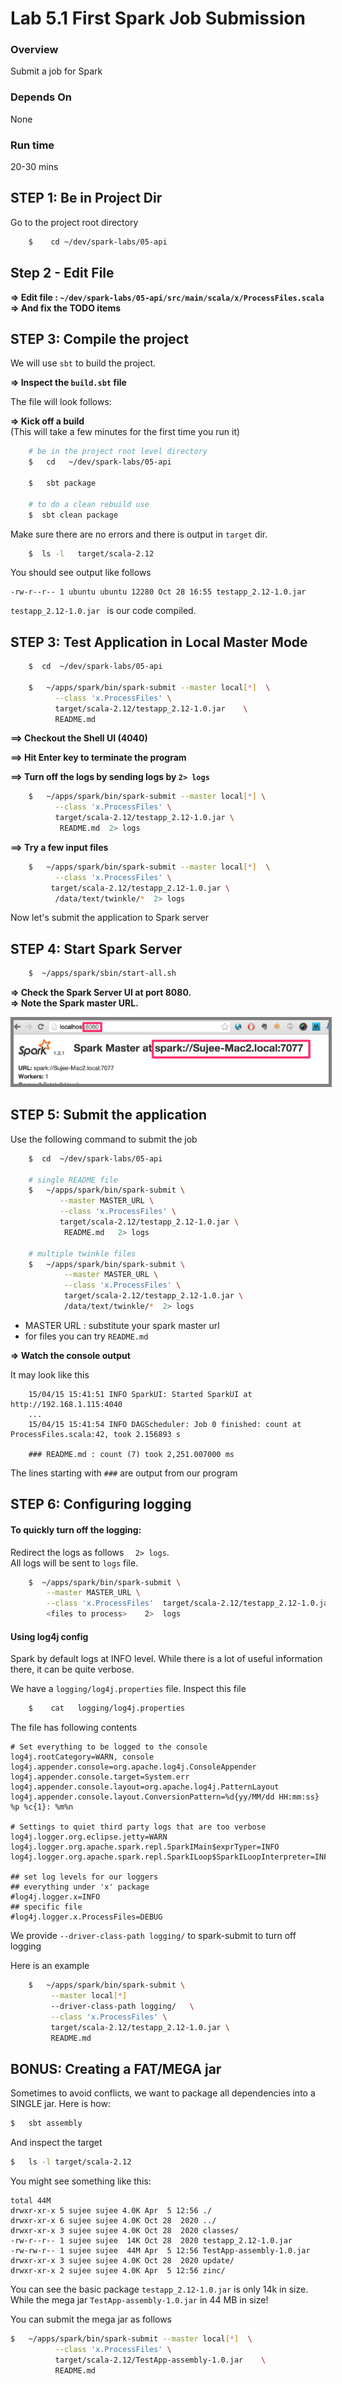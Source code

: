 <link rel='stylesheet' href='../assets/css/main.css'/>


# Lab 5.1 First Spark Job Submission

### Overview

Submit a job for Spark

### Depends On

None

### Run time

20-30 mins


## STEP 1: Be in Project Dir

Go to the project root directory

```bash
    $    cd ~/dev/spark-labs/05-api
```

## Step 2 - Edit File

**=> Edit file : `~/dev/spark-labs/05-api/src/main/scala/x/ProcessFiles.scala`**  
**=> And fix the TODO items**


## STEP 3: Compile the project

We will use `sbt` to build the project.  

**=> Inspect the `build.sbt` file**

The file will look follows:



**=> Kick off a build**  
(This will take a few minutes for the first time you run it)

```bash
    # be in the project root level directory
    $   cd   ~/dev/spark-labs/05-api

    $   sbt package

    # to do a clean rebuild use
    $  sbt clean package
```

Make sure there are no errors and there is output in `target` dir.

```bash
    $  ls -l   target/scala-2.12
```

You should see output like follows

```console
-rw-r--r-- 1 ubuntu ubuntu 12280 Oct 28 16:55 testapp_2.12-1.0.jar
```

`testapp_2.12-1.0.jar `  is our code compiled.


## STEP 3: Test Application in Local Master Mode

```bash
    $  cd  ~/dev/spark-labs/05-api

    $   ~/apps/spark/bin/spark-submit --master local[*]  \
          --class 'x.ProcessFiles' \
          target/scala-2.12/testapp_2.12-1.0.jar    \
          README.md
```

**==> Checkout the Shell UI (4040)**   

**==> Hit Enter key to terminate the program**

**==> Turn off the logs by sending logs by `2> logs`**   

```bash
    $   ~/apps/spark/bin/spark-submit --master local[*] \
          --class 'x.ProcessFiles' \
          target/scala-2.12/testapp_2.12-1.0.jar \
           README.md  2> logs 
```

**==> Try a few input files**
```bash
    $   ~/apps/spark/bin/spark-submit --master local[*]  \
          --class 'x.ProcessFiles' \
         target/scala-2.12/testapp_2.12-1.0.jar \
          /data/text/twinkle/*  2> logs
```


Now let's submit the application to Spark server

## STEP 4: Start Spark Server

```bash
    $  ~/apps/spark/sbin/start-all.sh
```

**=> Check the Spark Server UI at port 8080.**  
**=> Note the Spark master URL.**  

<img src="../assets/images/4.1b.png" style="border: 5px solid grey; max-width:100%;"/>


## STEP 5: Submit the application

Use the following command to submit the job

```bash
    $  cd  ~/dev/spark-labs/05-api

    # single README file
    $   ~/apps/spark/bin/spark-submit \
           --master MASTER_URL \
           --class 'x.ProcessFiles' \
           target/scala-2.12/testapp_2.12-1.0.jar \
            README.md   2> logs

    # multiple twinkle files
    $   ~/apps/spark/bin/spark-submit \
            --master MASTER_URL \
            --class 'x.ProcessFiles' \
            target/scala-2.12/testapp_2.12-1.0.jar \
            /data/text/twinkle/*  2> logs
```

* MASTER URL : substitute your spark master url
* for files you can try `README.md`

**=> Watch the console output**

It may look like this

```console
    15/04/15 15:41:51 INFO SparkUI: Started SparkUI at http://192.168.1.115:4040
    ...
    15/04/15 15:41:54 INFO DAGScheduler: Job 0 finished: count at ProcessFiles.scala:42, took 2.156893 s

    ### README.md : count (7) took 2,251.007000 ms
```

The lines starting with `###` are output from our program


## STEP 6:  Configuring logging

#### To quickly turn off the logging:
Redirect the logs as follows `  2> logs`.   
All logs will be sent to `logs` file.  
```bash
    $  ~/apps/spark/bin/spark-submit \
        --master MASTER_URL \
        --class 'x.ProcessFiles'  target/scala-2.12/testapp_2.12-1.0.jar    \
        <files to process>    2>  logs
```

#### Using log4j config
Spark by default logs at INFO level.  While there is a lot of useful information there, it can be quite verbose.

We have a `logging/log4j.properties` file.  Inspect this file

```bash
    $    cat   logging/log4j.properties
```


The file has following contents

```
# Set everything to be logged to the console
log4j.rootCategory=WARN, console
log4j.appender.console=org.apache.log4j.ConsoleAppender
log4j.appender.console.target=System.err
log4j.appender.console.layout=org.apache.log4j.PatternLayout
log4j.appender.console.layout.ConversionPattern=%d{yy/MM/dd HH:mm:ss} %p %c{1}: %m%n

# Settings to quiet third party logs that are too verbose
log4j.logger.org.eclipse.jetty=WARN
log4j.logger.org.apache.spark.repl.SparkIMain$exprTyper=INFO
log4j.logger.org.apache.spark.repl.SparkILoop$SparkILoopInterpreter=INFO

## set log levels for our loggers
## everything under 'x' package
#log4j.logger.x=INFO
## specific file
#log4j.logger.x.ProcessFiles=DEBUG
```



We provide `--driver-class-path logging/`  to spark-submit to turn off logging

Here is an example

```bash
    $   ~/apps/spark/bin/spark-submit \
         --master local[*] 
         --driver-class-path logging/   \
         --class 'x.ProcessFiles' \
         target/scala-2.12/testapp_2.12-1.0.jar \
         README.md
```

## BONUS: Creating a FAT/MEGA jar

Sometimes to avoid conflicts, we want to package all dependencies into a SINGLE jar.  Here is how:

```bash
$   sbt assembly
```

And inspect the target

```bash
$   ls -l target/scala-2.12
```

You might see something like this:

```console
total 44M
drwxr-xr-x 5 sujee sujee 4.0K Apr  5 12:56 ./
drwxr-xr-x 6 sujee sujee 4.0K Oct 28  2020 ../
drwxr-xr-x 3 sujee sujee 4.0K Oct 28  2020 classes/
-rw-r--r-- 1 sujee sujee  14K Oct 28  2020 testapp_2.12-1.0.jar
-rw-rw-r-- 1 sujee sujee  44M Apr  5 12:56 TestApp-assembly-1.0.jar
drwxr-xr-x 3 sujee sujee 4.0K Oct 28  2020 update/
drwxr-xr-x 2 sujee sujee 4.0K Apr  5 12:56 zinc/
```

You can see the basic package `testapp_2.12-1.0.jar` is only 14k in size.  While the mega jar `TestApp-assembly-1.0.jar` in 44 MB in size!

You can submit the mega jar as follows

```bash
$   ~/apps/spark/bin/spark-submit --master local[*]  \
          --class 'x.ProcessFiles' \
          target/scala-2.12/TestApp-assembly-1.0.jar    \
          README.md
```